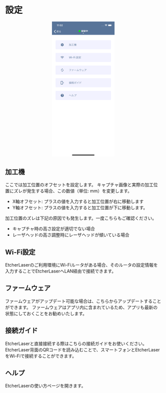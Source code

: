 # 設定

<p align="center">
<img alt="SmartScreen" src="./images/settings/settings.png" style="width:40%">
</p>

## 加工機
ここでは加工位置のオフセットを設定します。
キャプチャ画像と実際の加工位置にズレが発生する場合、この数値（単位: mm）を変更します。
- X軸オフセット: プラスの値を入力すると加工位置が右に移動します
- Y軸オフセット: プラスの値を入力すると加工位置が下に移動します。

加工位置のズレは下記の原因でも発生します。一度こちらもご確認ください。
- キャプチャ時の高さ設定が適切でない場合
- レーザヘッドの高さ調整時にレーザヘッドが傾いている場合

## Wi-Fi設定
EtcherLaserのご利用環境にWi-Fiルータがある場合、そのルータの設定情報を入力することでEtcherLaserへLAN経由で接続できます。

## ファームウェア
ファームウェアがアップデート可能な場合は、こちらからアップデートすることができます。
ファームウェアはアプリ内に含まれているため、アプリも最新の状態にしておくことをお勧めいたします。

## 接続ガイド
EtcherLaserと直接接続する際はこちらの接続ガイドをお使いください。EtcherLaser背面のQRコードを読み込むことで、スマートフォンとEtcherLaserをWi-Fiで接続することができます。

## ヘルプ
EtcherLaserの使い方ページを開きます。
